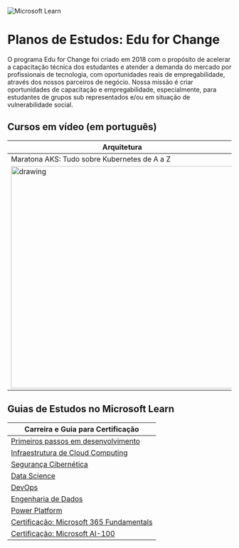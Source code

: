 ![Microsoft Learn](https://docs.microsoft.com//en-us/media/learn/home/hero_background_light.svg)

# Planos de Estudos: Edu for Change

O programa Edu for Change foi criado em 2018 com o propósito de acelerar a capacitação técnica dos estudantes e atender a demanda do mercado por profissionais de tecnologia, com oportunidades reais de empregabilidade, através dos nossos parceiros de negócio. Nossa missão é criar oportunidades de capacitação e empregabilidade, especialmente, para estudantes de grupos sub representados e/ou em situação de vulnerabilidade social.

## Cursos em vídeo (em português)

| Arquitetura | Desenvolvimento | 
|--| -- |
| Maratona AKS: Tudo sobre Kubernetes de A a Z | Cloud Computing & Serverless com JavaScript |
|<a href="https://channel9.msdn.com/Series/AKS-Bootcamp-From-zero-to-container-hero?WT.mc_id=microsofttech-academic-cyzanon"><img src="https://user-images.githubusercontent.com/2198735/97042438-6c5fa180-1547-11eb-9007-5cf722d19dd9.PNG" alt="drawing" width="500"/> | <a href="https://channel9.msdn.com/Series/Bootcamp-Cloud-Computing-and-Serverless?WT.mc_id=microsofttech-academic-cyzanon"><img src="https://user-images.githubusercontent.com/2198735/97043124-7209b700-1548-11eb-9a03-a068e8f3ac43.PNG" alt="drawing" width="500"/></a> |

## Guias de Estudos no Microsoft Learn

| Carreira e Guia para Certificação | 
|-- |
| [Primeiros passos em desenvolvimento](https://github.com/cyz/skilling/blob/main/pt-br/primeiros-passos-dev.md) |
| [Infraestrutura de Cloud Computing](https://github.com/cyz/skilling/blob/main/pt-br/azure-infra.md) |
| [Segurança Cibernética](https://github.com/cyz/skilling/blob/main/pt-br/cyber-security.md) |
| [Data Science](https://github.com/cyz/skilling/blob/main/pt-br/data-science.md) | 
| [DevOps](https://github.com/cyz/skilling/blob/main/pt-br/dev-ops.md)|
| [Engenharia de Dados](https://github.com/cyz/skilling/blob/main/pt-br/engenharia-de-dados.md) |
| [Power Platform](https://github.com/cyz/skilling/blob/main/pt-br/power-platform.md)| 
| [Certificação: Microsoft 365 Fundamentals](https://github.com/cyz/skilling/blob/main/pt-br/ms-900.md) |
| [Certificação: Microsoft AI-100](https://github.com/cyz/skilling/blob/main/pt-br/ai-100.md) |
